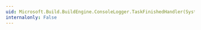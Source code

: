 ```yaml
---
uid: Microsoft.Build.BuildEngine.ConsoleLogger.TaskFinishedHandler(System.Object,Microsoft.Build.Framework.TaskFinishedEventArgs)
internalonly: False
---
```

